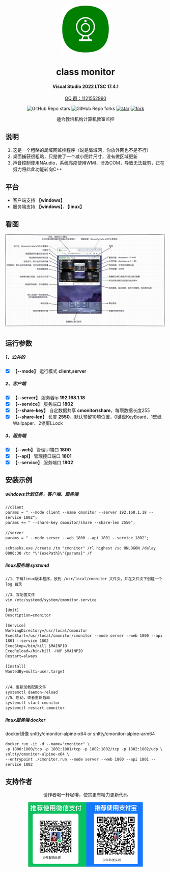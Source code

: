 
<!--
 * @Author: snltty
 * @Date: 2021-08-22 14:09:03
 * @LastEditors: snltty
 * @LastEditTime: 2022-11-21 16:36:26
 * @version: v1.0.0
 * @Descripttion: 功能说明
 * @FilePath: \client.service.ui.webd:\desktop\cmonitor\README.md
-->
<div align="center">
<p><img src="./readme/logo.png" height="150"></p> 

# class monitor
#### Visual Studio 2022 LTSC 17.4.1
<a href="https://jq.qq.com/?_wv=1027&k=ucoIVfz4" target="_blank">QQ 群：1121552990</a>

![GitHub Repo stars](https://img.shields.io/github/stars/snltty/cmonitor?style=social)
![GitHub Repo forks](https://img.shields.io/github/forks/snltty/cmonitor?style=social)
[![star](https://gitee.com/snltty/cmonitor/badge/star.svg?theme=dark)](https://gitee.com/snltty/cmonitor/stargazers)
[![fork](https://gitee.com/snltty/cmonitor/badge/fork.svg?theme=dark)](https://gitee.com/snltty/cmonitor/members)

适合教培机构计算机教室监控

</div>

## 说明
1. 这是一个粗略的局域网监控程序（说是局域网，你放外网也不是不行）
2. 桌面捕获很粗略，只是做了一个减小图片尺寸，没有做区域更新
3. 声音控制使用NAudio，系统亮度使用WMI，涉及COM，导致无法裁剪，正在努力将此此功能转向C++

## 平台
- 客户端支持 **【windows】**
- 服务端支持 **【windows】**、**【linux】**

## 看图
<p><img src="./readme/cmonitor.jpg"></p> 

## 运行参数

##### 1、公共的
- [x] **【--mode】** 运行模式 **client,server**

##### 2、客户端
- [x] **【--server】** 服务器ip  **192.168.1.18**
- [x] **【--service】** 服务端口 **1802**
- [x] **【--share-key】** 自定数据共享 **cmonitor/share**，每项数据长度255
- [x] **【--share-len】** 长度 **2550**，默认预留10项位置，0键盘KeyBoard、1壁纸Wallpaper、2锁屏LLock

##### 3、服务端
- [x] **【--web】** 管理UI端口 **1800**
- [x] **【--api】** 管理接口端口 **1801**
- [x] **【--service】** 服务端口 **1802**

## 安装示例
##### windows计划任务，客户端、服务端
```
//client
params = " --mode client --name cmonitor --server 192.168.1.18 --service 1802";
params += " --share-key cmonitor/share --share-len 2550";

//server
params = " --mode server --web 1800 --api 1801 --service 1802";

schtasks.exe /create /tn "cmonitor" /rl highest /sc ONLOGON /delay 0000:30 /tr "\"{exePath}\"{params}" /f
```
##### linux服务端 systemd
```
//1、下载linux版本程序，放到 /usr/local/cmonitor 文件夹，并在文件夹下创建一个 log 目录

//3、写配置文件
vim /etc/systemd/system/cmonitor.service

[Unit]
Description=cmonitor

[Service]
WorkingDirectory=/usr/local/cmonitor
ExecStart=/usr/local/cmonitor/cmonitor --mode server --web 1800 --api 1801 --service 1802
ExecStop=/bin/kill $MAINPID
ExecReload=/bin/kill -HUP $MAINPID
Restart=always

[Install]
WantedBy=multi-user.target


//4、重新加载配置文件
systemctl daemon-reload
//5、启动，或者重新启动
systemctl start cmonitor
systemctl restart cmonitor
```

##### linux服务端 docker
docker镜像 snltty/cmonitor-alpine-x64 or snltty/cmonitor-alpine-arm64
```
docker run -it -d --name="cmonitor" \ 
-p 1800:1800/tcp -p 1801:1801/tcp -p 1802:1802/tcp -p 1802:1802/udp \ 
snltty/cmonitor-alpine-x64 \
--entrypoint ./cmonitor.run --mode server --web 1800 --api 1801 --service 1802
```

## 支持作者

<div align="center">
请作者喝一杯咖啡，使其更有精力更新代码
<p><img src="./readme/qr.jpg" width="360"></p> 
</div>
